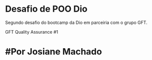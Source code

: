 # Desafio de POO Dio



Segundo desafio do bootcamp da Dio em parceiria com o grupo GFT. 

GFT Quality Assurance #1



# #Por Josiane Machado


